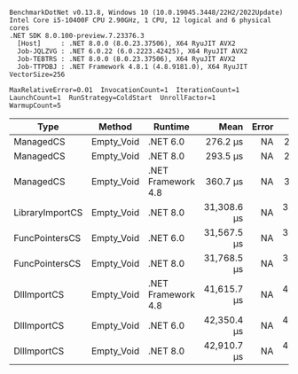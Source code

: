 ```

BenchmarkDotNet v0.13.8, Windows 10 (10.0.19045.3448/22H2/2022Update)
Intel Core i5-10400F CPU 2.90GHz, 1 CPU, 12 logical and 6 physical cores
.NET SDK 8.0.100-preview.7.23376.3
  [Host]     : .NET 8.0.0 (8.0.23.37506), X64 RyuJIT AVX2
  Job-JQLZVG : .NET 6.0.22 (6.0.2223.42425), X64 RyuJIT AVX2
  Job-TEBTRS : .NET 8.0.0 (8.0.23.37506), X64 RyuJIT AVX2
  Job-TTPDBJ : .NET Framework 4.8.1 (4.8.9181.0), X64 RyuJIT VectorSize=256

MaxRelativeError=0.01  InvocationCount=1  IterationCount=1  
LaunchCount=1  RunStrategy=ColdStart  UnrollFactor=1  
WarmupCount=5  

```
| Type            | Method     | Runtime            | Mean        | Error | Median      | Min         | Max         | Allocated |
|---------------- |----------- |------------------- |------------:|------:|------------:|------------:|------------:|----------:|
| ManagedCS       | Empty_Void | .NET 6.0           |    276.2 μs |    NA |    276.2 μs |    276.2 μs |    276.2 μs |     640 B |
| ManagedCS       | Empty_Void | .NET 8.0           |    293.5 μs |    NA |    293.5 μs |    293.5 μs |    293.5 μs |     400 B |
| ManagedCS       | Empty_Void | .NET Framework 4.8 |    360.7 μs |    NA |    360.7 μs |    360.7 μs |    360.7 μs |         - |
| LibraryImportCS | Empty_Void | .NET 8.0           | 31,308.6 μs |    NA | 31,308.6 μs | 31,308.6 μs | 31,308.6 μs |     400 B |
| FuncPointersCS  | Empty_Void | .NET 6.0           | 31,567.5 μs |    NA | 31,567.5 μs | 31,567.5 μs | 31,567.5 μs |     640 B |
| FuncPointersCS  | Empty_Void | .NET 8.0           | 31,768.5 μs |    NA | 31,768.5 μs | 31,768.5 μs | 31,768.5 μs |     400 B |
| DllImportCS     | Empty_Void | .NET Framework 4.8 | 41,615.7 μs |    NA | 41,615.7 μs | 41,615.7 μs | 41,615.7 μs |         - |
| DllImportCS     | Empty_Void | .NET 6.0           | 42,350.4 μs |    NA | 42,350.4 μs | 42,350.4 μs | 42,350.4 μs |     640 B |
| DllImportCS     | Empty_Void | .NET 8.0           | 42,910.7 μs |    NA | 42,910.7 μs | 42,910.7 μs | 42,910.7 μs |     400 B |
